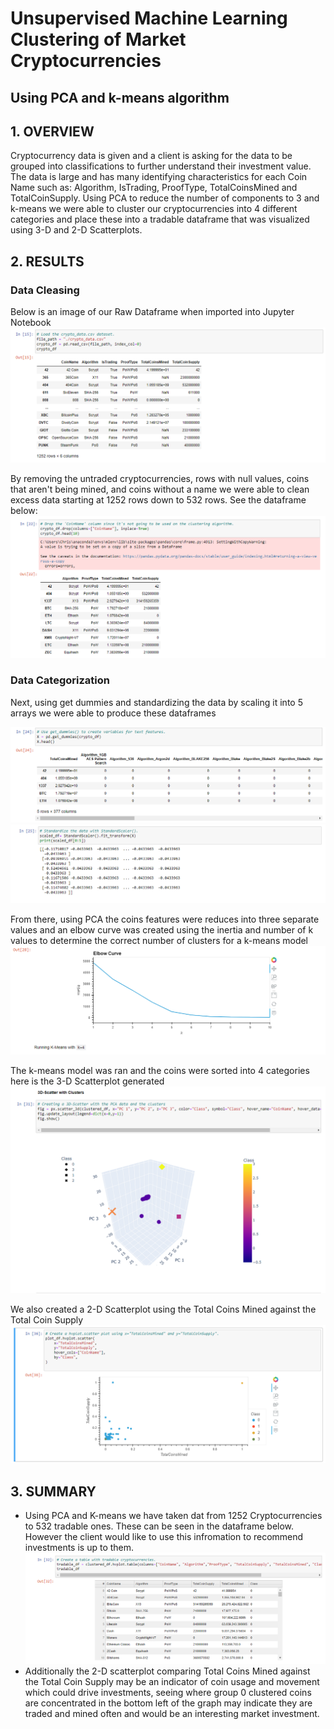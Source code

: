 # Unsupervised Machine Learning Clustering of Market Cryptocurrencies
## Using PCA and k-means algorithm

## 1. OVERVIEW
Cryptocurrency data is given and a client is asking for the data to be grouped into classifications to further understand their investment value. The data is large and has many identifying characteristics for each Coin Name such as: Algorithm, IsTrading, ProofType, TotalCoinsMined and TotalCoinSupply. Using PCA to reduce the number of components to 3 and k-means we were able to cluster our cryptocurrencies into 4 different categories and place these into a tradable dataframe that was visualized using 3-D and 2-D Scatterplots.  

## 2. RESULTS
### Data Cleasing
Below is an image of our Raw Dataframe when imported into Jupyter Notebook 
![This is an image](https://github.com/chrisagordon/Cryptocurrencies/blob/main/Challenge/Images/Raw%20Dataframe.PNG)

By removing the untraded cryptocurrencies, rows with null values, coins that aren't being mined, and coins without a name we were able to clean excess data starting at 1252 rows down to 532 rows. See the dataframe below: 
![This is an image](https://github.com/chrisagordon/Cryptocurrencies/blob/main/Challenge/Images/Final%20Dataframe%20Cryptocurrencies.PNG) 

### Data Categorization

Next, using get dummies and standardizing the data by scaling it into 5 arrays we were able to produce these dataframes 

![This is an image](https://github.com/chrisagordon/Cryptocurrencies/blob/main/Challenge/Images/Using%20GetDummies%20on%20Dataframe.PNG) 
![This is an image](https://github.com/chrisagordon/Cryptocurrencies/blob/main/Challenge/Images/Standard%20Scaling%20Dataframe.PNG)

From there, using PCA the coins features were reduces into three separate values and an elbow curve was created using the inertia and number of k values to determine the correct number of clusters for a k-means model 
![This is an image](https://github.com/chrisagordon/Cryptocurrencies/blob/main/Challenge/Images/K%20value%20curve%20graph.PNG)

The k-means model was ran and the coins were sorted into 4 categories here is the 3-D Scatterplot generated 
![This is an image](https://github.com/chrisagordon/Cryptocurrencies/blob/main/Challenge/Images/3-D%20Scatterplot.PNG)

We also created a 2-D Scatterplot using the Total Coins Mined against the Total Coin Supply 
![This is an image](https://github.com/chrisagordon/Cryptocurrencies/blob/main/Challenge/Images/Scatter%20of%20Coins%20Mined%20vs%20Supply.PNG)



## 3. SUMMARY
- Using PCA and K-means we have taken dat from 1252 Cryptocurrencies to 532 tradable ones. These can be seen in the dataframe below. However the client would like to use this infromation to recommend investments is up to them.
![This is an image](https://github.com/chrisagordon/Cryptocurrencies/blob/main/Challenge/Images/Tradeable%20Cryptocurrencies%20Dataframe.PNG)
- Additionally the 2-D scatterplot comparing Total Coins Mined against the Total Coin Supply may be an indicator of coin usage and movement which could drive investments, seeing where group 0 clustered coins are concentrated in the bottom left of the graph may indicate they are traded and mined often and would be an interesting market investment.


